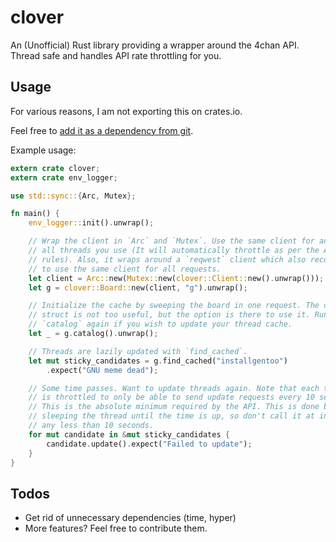 clover
======

An (Unofficial) Rust library providing a wrapper around the 4chan API.
Thread safe and handles API rate throttling for you.

Usage
-----

For various reasons, I am not exporting this on crates.io.

Feel free to [add it as a dependency from git](http://doc.crates.io/specifying-dependencies.html#specifying-dependencies-from-git-repositories).

Example usage:

```rust
extern crate clover;
extern crate env_logger;

use std::sync::{Arc, Mutex};

fn main() {
    env_logger::init().unwrap();

    // Wrap the client in `Arc` and `Mutex`. Use the same client for any and
    // all threads you use (It will automatically throttle as per the API
    // rules). Also, it wraps around a `reqwest` client which also recommends
    // to use the same client for all requests.
    let client = Arc::new(Mutex::new(clover::Client::new().unwrap()));
    let g = clover::Board::new(client, "g").unwrap();

    // Initialize the cache by sweeping the board in one request. The catalog
    // struct is not too useful, but the option is there to use it. Run
    // `catalog` again if you wish to update your thread cache.
    let _ = g.catalog().unwrap();

    // Threads are lazily updated with `find_cached`.
    let mut sticky_candidates = g.find_cached("installgentoo")
        .expect("GNU meme dead");

    // Some time passes. Want to update threads again. Note that each thread
    // is throttled to only be able to send update requests every 10 seconds.
    // This is the absolute minimum required by the API. This is done by
    // sleeping the thread until the time is up, so don't call it at intervals
    // any less than 10 seconds.
    for mut candidate in &mut sticky_candidates {
        candidate.update().expect("Failed to update");
    }
}
```

Todos
-----

* Get rid of unnecessary dependencies (time, hyper)
* More features? Feel free to contribute them.
